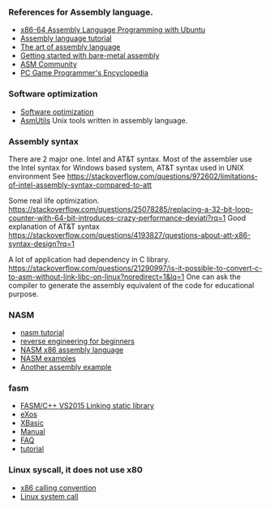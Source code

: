  
### References for Assembly language.
* [x86-64  Assembly Language Programming with Ubuntu](http://www.egr.unlv.edu/~ed/assembly64.pdf)   
* [Assembly language tutorial](https://www.tutorialspoint.com/assembly_programming/assembly_tutorial.pdf)
* [The art of assembly language ](https://www.ic.unicamp.br/~pannain/mc404/aulas/pdfs/Art%20Of%20Intel%20x86%20Assembly.pdf)  
* [Getting started with bare-metal assembly](https://johv.dk/blog/bare-metal-assembly-tutorial.html)
* [ASM Community](http://www.asmcommunity.net/forums/board/?id=113) 
* [PC Game Programmer's Encyclopedia](http://qzx.com/pc-gpe/)  


### Software optimization
* [Software optimization](https://www.agner.org/optimize/?e=0#testp)
* [AsmUtils](http://asm.sourceforge.net/asmutils.html)  Unix tools written in assembly language.


### Assembly syntax

There are 2 major one. Intel and AT&T syntax.  Most of the assembler use the Intel syntax for Windows based system,  AT&T syntax used in UNIX environment 
See https://stackoverflow.com/questions/972602/limitations-of-intel-assembly-syntax-compared-to-att 

Some real life optimization. https://stackoverflow.com/questions/25078285/replacing-a-32-bit-loop-counter-with-64-bit-introduces-crazy-performance-deviati?rq=1
Good explanation of AT&T syntax https://stackoverflow.com/questions/4193827/questions-about-att-x86-syntax-design?rq=1

A lot of application had dependency in C library. https://stackoverflow.com/questions/21290997/is-it-possible-to-convert-c-to-asm-without-link-libc-on-linux?noredirect=1&lq=1  One can ask the compiler to generate the assembly equivalent of the code for educational purpose.

### NASM
* [nasm tutorial](https://cs.lmu.edu/~ray/notes/nasmtutorial/)
* [reverse engineering for beginners](https://liberoscarcelli.net/courses/reverse-engineering/beginners/reverse-engineering-for-beginners/)
* [NASM x86 assembly language](https://asmtutor.com/) 
* [NASM examples](http://libra.cs.virginia.edu/~aaron/08-nasm/nasmexamples.html)
* [Another assembly example](https://www.tutorialspoint.com/assembly_programming/index.htm)


### fasm
* [FASM/C++ VS2015 Linking static library](https://www.reddit.com/r/learnprogramming/comments/4zjyrt/fasmc_vs2015_linking_static_library/)
* [eXos](https://github.com/gwoplock/ExOS)
* [XBasic](https://www.github.com/RinkuruAi/XBASIC)
* [Manual](https://flatassembler.net/docs.php?article=manual)
* [FAQ](https://board.flatassembler.net/topic.php?t=2530)
* [tutorial](https://gpfault.net/posts/asm-tut-0.txt.html)

### Linux syscall, it does not use x80
* [x86 calling convention](https://en.wikipedia.org/wiki/X86_calling_conventions#System_V_AMD64_ABI)
* [Linux system call](https://blog.rchapman.org/posts/Linux_System_Call_Table_for_x86_64/)
